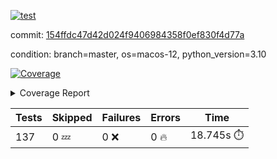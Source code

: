 [![test](https://github.com/rcmdnk/homebrew-file/actions/workflows/test.yml/badge.svg)](https://github.com/rcmdnk/homebrew-file/actions/runs/4097020388)

commit: [154ffdc47d42d024f9406984358f0ef830f4d77a](https://github.com/rcmdnk/homebrew-file/tree/154ffdc47d42d024f9406984358f0ef830f4d77a)

condition: branch=master, os=macos-12, python_version=3.10

<a href="https://github.com/rcmdnk/homebrew-file/blob/154ffdc47d42d024f9406984358f0ef830f4d77a/README.md"><img alt="Coverage" src="https://img.shields.io/badge/Coverage-53%25-orange.svg" /></a><details><summary>Coverage Report </summary><table><tr><th>File</th><th>Stmts</th><th>Miss</th><th>Cover</th><th>Missing</th></tr><tbody><tr><td colspan="5"><b>bin</b></td></tr><tr><td>&nbsp; &nbsp;<a href="https://github.com/rcmdnk/homebrew-file/blob/154ffdc47d42d024f9406984358f0ef830f4d77a/bin/brew-file">brew-file</a></td><td>1941</td><td>917</td><td>53%</td><td><a href="https://github.com/rcmdnk/homebrew-file/blob/154ffdc47d42d024f9406984358f0ef830f4d77a/bin/brew-file#L45-L60">45&ndash;60</a>, <a href="https://github.com/rcmdnk/homebrew-file/blob/154ffdc47d42d024f9406984358f0ef830f4d77a/bin/brew-file#L65-L67">65&ndash;67</a>, <a href="https://github.com/rcmdnk/homebrew-file/blob/154ffdc47d42d024f9406984358f0ef830f4d77a/bin/brew-file#L463">463</a>, <a href="https://github.com/rcmdnk/homebrew-file/blob/154ffdc47d42d024f9406984358f0ef830f4d77a/bin/brew-file#L465">465</a>, <a href="https://github.com/rcmdnk/homebrew-file/blob/154ffdc47d42d024f9406984358f0ef830f4d77a/bin/brew-file#L467">467</a>, <a href="https://github.com/rcmdnk/homebrew-file/blob/154ffdc47d42d024f9406984358f0ef830f4d77a/bin/brew-file#L484-L488">484&ndash;488</a>, <a href="https://github.com/rcmdnk/homebrew-file/blob/154ffdc47d42d024f9406984358f0ef830f4d77a/bin/brew-file#L501-L506">501&ndash;506</a>, <a href="https://github.com/rcmdnk/homebrew-file/blob/154ffdc47d42d024f9406984358f0ef830f4d77a/bin/brew-file#L516">516</a>, <a href="https://github.com/rcmdnk/homebrew-file/blob/154ffdc47d42d024f9406984358f0ef830f4d77a/bin/brew-file#L531">531</a>, <a href="https://github.com/rcmdnk/homebrew-file/blob/154ffdc47d42d024f9406984358f0ef830f4d77a/bin/brew-file#L535-L539">535&ndash;539</a>, <a href="https://github.com/rcmdnk/homebrew-file/blob/154ffdc47d42d024f9406984358f0ef830f4d77a/bin/brew-file#L557-L571">557&ndash;571</a>, <a href="https://github.com/rcmdnk/homebrew-file/blob/154ffdc47d42d024f9406984358f0ef830f4d77a/bin/brew-file#L607">607</a>, <a href="https://github.com/rcmdnk/homebrew-file/blob/154ffdc47d42d024f9406984358f0ef830f4d77a/bin/brew-file#L614-L618">614&ndash;618</a>, <a href="https://github.com/rcmdnk/homebrew-file/blob/154ffdc47d42d024f9406984358f0ef830f4d77a/bin/brew-file#L622">622</a>, <a href="https://github.com/rcmdnk/homebrew-file/blob/154ffdc47d42d024f9406984358f0ef830f4d77a/bin/brew-file#L649-L658">649&ndash;658</a>, <a href="https://github.com/rcmdnk/homebrew-file/blob/154ffdc47d42d024f9406984358f0ef830f4d77a/bin/brew-file#L680">680</a>, <a href="https://github.com/rcmdnk/homebrew-file/blob/154ffdc47d42d024f9406984358f0ef830f4d77a/bin/brew-file#L683-L686">683&ndash;686</a>, <a href="https://github.com/rcmdnk/homebrew-file/blob/154ffdc47d42d024f9406984358f0ef830f4d77a/bin/brew-file#L778-L793">778&ndash;793</a>, <a href="https://github.com/rcmdnk/homebrew-file/blob/154ffdc47d42d024f9406984358f0ef830f4d77a/bin/brew-file#L817">817</a>, <a href="https://github.com/rcmdnk/homebrew-file/blob/154ffdc47d42d024f9406984358f0ef830f4d77a/bin/brew-file#L828-L829">828&ndash;829</a>, <a href="https://github.com/rcmdnk/homebrew-file/blob/154ffdc47d42d024f9406984358f0ef830f4d77a/bin/brew-file#L837">837</a>, <a href="https://github.com/rcmdnk/homebrew-file/blob/154ffdc47d42d024f9406984358f0ef830f4d77a/bin/brew-file#L850-L855">850&ndash;855</a>, <a href="https://github.com/rcmdnk/homebrew-file/blob/154ffdc47d42d024f9406984358f0ef830f4d77a/bin/brew-file#L859-L861">859&ndash;861</a>, <a href="https://github.com/rcmdnk/homebrew-file/blob/154ffdc47d42d024f9406984358f0ef830f4d77a/bin/brew-file#L865-L868">865&ndash;868</a>, <a href="https://github.com/rcmdnk/homebrew-file/blob/154ffdc47d42d024f9406984358f0ef830f4d77a/bin/brew-file#L975">975</a>, <a href="https://github.com/rcmdnk/homebrew-file/blob/154ffdc47d42d024f9406984358f0ef830f4d77a/bin/brew-file#L1026">1026</a>, <a href="https://github.com/rcmdnk/homebrew-file/blob/154ffdc47d42d024f9406984358f0ef830f4d77a/bin/brew-file#L1093-L1096">1093&ndash;1096</a>, <a href="https://github.com/rcmdnk/homebrew-file/blob/154ffdc47d42d024f9406984358f0ef830f4d77a/bin/brew-file#L1102">1102</a>, <a href="https://github.com/rcmdnk/homebrew-file/blob/154ffdc47d42d024f9406984358f0ef830f4d77a/bin/brew-file#L1108">1108</a>, <a href="https://github.com/rcmdnk/homebrew-file/blob/154ffdc47d42d024f9406984358f0ef830f4d77a/bin/brew-file#L1112">1112</a>, <a href="https://github.com/rcmdnk/homebrew-file/blob/154ffdc47d42d024f9406984358f0ef830f4d77a/bin/brew-file#L1119">1119</a>, <a href="https://github.com/rcmdnk/homebrew-file/blob/154ffdc47d42d024f9406984358f0ef830f4d77a/bin/brew-file#L1127">1127</a>, <a href="https://github.com/rcmdnk/homebrew-file/blob/154ffdc47d42d024f9406984358f0ef830f4d77a/bin/brew-file#L1129">1129</a>, <a href="https://github.com/rcmdnk/homebrew-file/blob/154ffdc47d42d024f9406984358f0ef830f4d77a/bin/brew-file#L1160">1160</a>, <a href="https://github.com/rcmdnk/homebrew-file/blob/154ffdc47d42d024f9406984358f0ef830f4d77a/bin/brew-file#L1165-L1168">1165&ndash;1168</a>, <a href="https://github.com/rcmdnk/homebrew-file/blob/154ffdc47d42d024f9406984358f0ef830f4d77a/bin/brew-file#L1170-L1173">1170&ndash;1173</a>, <a href="https://github.com/rcmdnk/homebrew-file/blob/154ffdc47d42d024f9406984358f0ef830f4d77a/bin/brew-file#L1202-L1212">1202&ndash;1212</a>, <a href="https://github.com/rcmdnk/homebrew-file/blob/154ffdc47d42d024f9406984358f0ef830f4d77a/bin/brew-file#L1215-L1218">1215&ndash;1218</a>, <a href="https://github.com/rcmdnk/homebrew-file/blob/154ffdc47d42d024f9406984358f0ef830f4d77a/bin/brew-file#L1221-L1225">1221&ndash;1225</a>, <a href="https://github.com/rcmdnk/homebrew-file/blob/154ffdc47d42d024f9406984358f0ef830f4d77a/bin/brew-file#L1231">1231</a>, <a href="https://github.com/rcmdnk/homebrew-file/blob/154ffdc47d42d024f9406984358f0ef830f4d77a/bin/brew-file#L1237">1237</a>, <a href="https://github.com/rcmdnk/homebrew-file/blob/154ffdc47d42d024f9406984358f0ef830f4d77a/bin/brew-file#L1243-L1248">1243&ndash;1248</a>, <a href="https://github.com/rcmdnk/homebrew-file/blob/154ffdc47d42d024f9406984358f0ef830f4d77a/bin/brew-file#L1259-L1281">1259&ndash;1281</a>, <a href="https://github.com/rcmdnk/homebrew-file/blob/154ffdc47d42d024f9406984358f0ef830f4d77a/bin/brew-file#L1285">1285</a>, <a href="https://github.com/rcmdnk/homebrew-file/blob/154ffdc47d42d024f9406984358f0ef830f4d77a/bin/brew-file#L1288">1288</a>, <a href="https://github.com/rcmdnk/homebrew-file/blob/154ffdc47d42d024f9406984358f0ef830f4d77a/bin/brew-file#L1292">1292</a>, <a href="https://github.com/rcmdnk/homebrew-file/blob/154ffdc47d42d024f9406984358f0ef830f4d77a/bin/brew-file#L1299-L1328">1299&ndash;1328</a>, <a href="https://github.com/rcmdnk/homebrew-file/blob/154ffdc47d42d024f9406984358f0ef830f4d77a/bin/brew-file#L1331-L1354">1331&ndash;1354</a>, <a href="https://github.com/rcmdnk/homebrew-file/blob/154ffdc47d42d024f9406984358f0ef830f4d77a/bin/brew-file#L1359-L1363">1359&ndash;1363</a>, <a href="https://github.com/rcmdnk/homebrew-file/blob/154ffdc47d42d024f9406984358f0ef830f4d77a/bin/brew-file#L1369-L1374">1369&ndash;1374</a>, <a href="https://github.com/rcmdnk/homebrew-file/blob/154ffdc47d42d024f9406984358f0ef830f4d77a/bin/brew-file#L1379-L1426">1379&ndash;1426</a>, <a href="https://github.com/rcmdnk/homebrew-file/blob/154ffdc47d42d024f9406984358f0ef830f4d77a/bin/brew-file#L1429-L1460">1429&ndash;1460</a>, <a href="https://github.com/rcmdnk/homebrew-file/blob/154ffdc47d42d024f9406984358f0ef830f4d77a/bin/brew-file#L1465-L1496">1465&ndash;1496</a>, <a href="https://github.com/rcmdnk/homebrew-file/blob/154ffdc47d42d024f9406984358f0ef830f4d77a/bin/brew-file#L1499-L1581">1499&ndash;1581</a>, <a href="https://github.com/rcmdnk/homebrew-file/blob/154ffdc47d42d024f9406984358f0ef830f4d77a/bin/brew-file#L1584-L1592">1584&ndash;1592</a>, <a href="https://github.com/rcmdnk/homebrew-file/blob/154ffdc47d42d024f9406984358f0ef830f4d77a/bin/brew-file#L1605">1605</a>, <a href="https://github.com/rcmdnk/homebrew-file/blob/154ffdc47d42d024f9406984358f0ef830f4d77a/bin/brew-file#L1610">1610</a>, <a href="https://github.com/rcmdnk/homebrew-file/blob/154ffdc47d42d024f9406984358f0ef830f4d77a/bin/brew-file#L1615-L1654">1615&ndash;1654</a>, <a href="https://github.com/rcmdnk/homebrew-file/blob/154ffdc47d42d024f9406984358f0ef830f4d77a/bin/brew-file#L1659">1659</a>, <a href="https://github.com/rcmdnk/homebrew-file/blob/154ffdc47d42d024f9406984358f0ef830f4d77a/bin/brew-file#L1662">1662</a>, <a href="https://github.com/rcmdnk/homebrew-file/blob/154ffdc47d42d024f9406984358f0ef830f4d77a/bin/brew-file#L1679-L1681">1679&ndash;1681</a>, <a href="https://github.com/rcmdnk/homebrew-file/blob/154ffdc47d42d024f9406984358f0ef830f4d77a/bin/brew-file#L1684-L1693">1684&ndash;1693</a>, <a href="https://github.com/rcmdnk/homebrew-file/blob/154ffdc47d42d024f9406984358f0ef830f4d77a/bin/brew-file#L1701-L1705">1701&ndash;1705</a>, <a href="https://github.com/rcmdnk/homebrew-file/blob/154ffdc47d42d024f9406984358f0ef830f4d77a/bin/brew-file#L1720">1720</a>, <a href="https://github.com/rcmdnk/homebrew-file/blob/154ffdc47d42d024f9406984358f0ef830f4d77a/bin/brew-file#L1732-L1771">1732&ndash;1771</a>, <a href="https://github.com/rcmdnk/homebrew-file/blob/154ffdc47d42d024f9406984358f0ef830f4d77a/bin/brew-file#L1790-L1807">1790&ndash;1807</a>, <a href="https://github.com/rcmdnk/homebrew-file/blob/154ffdc47d42d024f9406984358f0ef830f4d77a/bin/brew-file#L1827">1827</a>, <a href="https://github.com/rcmdnk/homebrew-file/blob/154ffdc47d42d024f9406984358f0ef830f4d77a/bin/brew-file#L1834-L1907">1834&ndash;1907</a>, <a href="https://github.com/rcmdnk/homebrew-file/blob/154ffdc47d42d024f9406984358f0ef830f4d77a/bin/brew-file#L1914-L1940">1914&ndash;1940</a>, <a href="https://github.com/rcmdnk/homebrew-file/blob/154ffdc47d42d024f9406984358f0ef830f4d77a/bin/brew-file#L1943-L1950">1943&ndash;1950</a>, <a href="https://github.com/rcmdnk/homebrew-file/blob/154ffdc47d42d024f9406984358f0ef830f4d77a/bin/brew-file#L1954-L1955">1954&ndash;1955</a>, <a href="https://github.com/rcmdnk/homebrew-file/blob/154ffdc47d42d024f9406984358f0ef830f4d77a/bin/brew-file#L1960-L2004">1960&ndash;2004</a>, <a href="https://github.com/rcmdnk/homebrew-file/blob/154ffdc47d42d024f9406984358f0ef830f4d77a/bin/brew-file#L2008-L2044">2008&ndash;2044</a>, <a href="https://github.com/rcmdnk/homebrew-file/blob/154ffdc47d42d024f9406984358f0ef830f4d77a/bin/brew-file#L2047-L2052">2047&ndash;2052</a>, <a href="https://github.com/rcmdnk/homebrew-file/blob/154ffdc47d42d024f9406984358f0ef830f4d77a/bin/brew-file#L2056-L2064">2056&ndash;2064</a>, <a href="https://github.com/rcmdnk/homebrew-file/blob/154ffdc47d42d024f9406984358f0ef830f4d77a/bin/brew-file#L2072-L2080">2072&ndash;2080</a>, <a href="https://github.com/rcmdnk/homebrew-file/blob/154ffdc47d42d024f9406984358f0ef830f4d77a/bin/brew-file#L2084-L2086">2084&ndash;2086</a>, <a href="https://github.com/rcmdnk/homebrew-file/blob/154ffdc47d42d024f9406984358f0ef830f4d77a/bin/brew-file#L2090">2090</a>, <a href="https://github.com/rcmdnk/homebrew-file/blob/154ffdc47d42d024f9406984358f0ef830f4d77a/bin/brew-file#L2094-L2102">2094&ndash;2102</a>, <a href="https://github.com/rcmdnk/homebrew-file/blob/154ffdc47d42d024f9406984358f0ef830f4d77a/bin/brew-file#L2112-L2280">2112&ndash;2280</a>, <a href="https://github.com/rcmdnk/homebrew-file/blob/154ffdc47d42d024f9406984358f0ef830f4d77a/bin/brew-file#L2286-L2436">2286&ndash;2436</a>, <a href="https://github.com/rcmdnk/homebrew-file/blob/154ffdc47d42d024f9406984358f0ef830f4d77a/bin/brew-file#L2456">2456</a>, <a href="https://github.com/rcmdnk/homebrew-file/blob/154ffdc47d42d024f9406984358f0ef830f4d77a/bin/brew-file#L2458-L2462">2458&ndash;2462</a>, <a href="https://github.com/rcmdnk/homebrew-file/blob/154ffdc47d42d024f9406984358f0ef830f4d77a/bin/brew-file#L2474">2474</a>, <a href="https://github.com/rcmdnk/homebrew-file/blob/154ffdc47d42d024f9406984358f0ef830f4d77a/bin/brew-file#L2478-L2481">2478&ndash;2481</a>, <a href="https://github.com/rcmdnk/homebrew-file/blob/154ffdc47d42d024f9406984358f0ef830f4d77a/bin/brew-file#L2488">2488</a>, <a href="https://github.com/rcmdnk/homebrew-file/blob/154ffdc47d42d024f9406984358f0ef830f4d77a/bin/brew-file#L2506-L2531">2506&ndash;2531</a>, <a href="https://github.com/rcmdnk/homebrew-file/blob/154ffdc47d42d024f9406984358f0ef830f4d77a/bin/brew-file#L2537">2537</a>, <a href="https://github.com/rcmdnk/homebrew-file/blob/154ffdc47d42d024f9406984358f0ef830f4d77a/bin/brew-file#L2544-L2552">2544&ndash;2552</a>, <a href="https://github.com/rcmdnk/homebrew-file/blob/154ffdc47d42d024f9406984358f0ef830f4d77a/bin/brew-file#L2620">2620</a>, <a href="https://github.com/rcmdnk/homebrew-file/blob/154ffdc47d42d024f9406984358f0ef830f4d77a/bin/brew-file#L2669">2669</a>, <a href="https://github.com/rcmdnk/homebrew-file/blob/154ffdc47d42d024f9406984358f0ef830f4d77a/bin/brew-file#L2698-L2710">2698&ndash;2710</a>, <a href="https://github.com/rcmdnk/homebrew-file/blob/154ffdc47d42d024f9406984358f0ef830f4d77a/bin/brew-file#L2739">2739</a>, <a href="https://github.com/rcmdnk/homebrew-file/blob/154ffdc47d42d024f9406984358f0ef830f4d77a/bin/brew-file#L2743">2743</a>, <a href="https://github.com/rcmdnk/homebrew-file/blob/154ffdc47d42d024f9406984358f0ef830f4d77a/bin/brew-file#L2746-L2748">2746&ndash;2748</a>, <a href="https://github.com/rcmdnk/homebrew-file/blob/154ffdc47d42d024f9406984358f0ef830f4d77a/bin/brew-file#L2753-L2754">2753&ndash;2754</a>, <a href="https://github.com/rcmdnk/homebrew-file/blob/154ffdc47d42d024f9406984358f0ef830f4d77a/bin/brew-file#L2769-L2771">2769&ndash;2771</a>, <a href="https://github.com/rcmdnk/homebrew-file/blob/154ffdc47d42d024f9406984358f0ef830f4d77a/bin/brew-file#L2800">2800</a>, <a href="https://github.com/rcmdnk/homebrew-file/blob/154ffdc47d42d024f9406984358f0ef830f4d77a/bin/brew-file#L2868-L2886">2868&ndash;2886</a>, <a href="https://github.com/rcmdnk/homebrew-file/blob/154ffdc47d42d024f9406984358f0ef830f4d77a/bin/brew-file#L2911-L2921">2911&ndash;2921</a>, <a href="https://github.com/rcmdnk/homebrew-file/blob/154ffdc47d42d024f9406984358f0ef830f4d77a/bin/brew-file#L2925-L2935">2925&ndash;2935</a>, <a href="https://github.com/rcmdnk/homebrew-file/blob/154ffdc47d42d024f9406984358f0ef830f4d77a/bin/brew-file#L2938-L2960">2938&ndash;2960</a>, <a href="https://github.com/rcmdnk/homebrew-file/blob/154ffdc47d42d024f9406984358f0ef830f4d77a/bin/brew-file#L2963-L2979">2963&ndash;2979</a>, <a href="https://github.com/rcmdnk/homebrew-file/blob/154ffdc47d42d024f9406984358f0ef830f4d77a/bin/brew-file#L3006-L3013">3006&ndash;3013</a>, <a href="https://github.com/rcmdnk/homebrew-file/blob/154ffdc47d42d024f9406984358f0ef830f4d77a/bin/brew-file#L3024-L3031">3024&ndash;3031</a>, <a href="https://github.com/rcmdnk/homebrew-file/blob/154ffdc47d42d024f9406984358f0ef830f4d77a/bin/brew-file#L3044-L3068">3044&ndash;3068</a>, <a href="https://github.com/rcmdnk/homebrew-file/blob/154ffdc47d42d024f9406984358f0ef830f4d77a/bin/brew-file#L3140-L3142">3140&ndash;3142</a>, <a href="https://github.com/rcmdnk/homebrew-file/blob/154ffdc47d42d024f9406984358f0ef830f4d77a/bin/brew-file#L3156">3156</a>, <a href="https://github.com/rcmdnk/homebrew-file/blob/154ffdc47d42d024f9406984358f0ef830f4d77a/bin/brew-file#L3162">3162</a>, <a href="https://github.com/rcmdnk/homebrew-file/blob/154ffdc47d42d024f9406984358f0ef830f4d77a/bin/brew-file#L3173-L3772">3173&ndash;3772</a>, <a href="https://github.com/rcmdnk/homebrew-file/blob/154ffdc47d42d024f9406984358f0ef830f4d77a/bin/brew-file#L3776">3776</a></td></tr><tr><td><b>TOTAL</b></td><td><b>1941</b></td><td><b>917</b></td><td><b>53%</b></td><td>&nbsp;</td></tr></tbody></table></details>

| Tests | Skipped | Failures | Errors | Time |
| ----- | ------- | -------- | -------- | ------------------ |
| 137 | 0 :zzz: | 0 :x: | 0 :fire: | 18.745s :stopwatch: |

